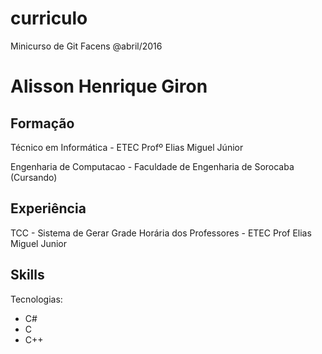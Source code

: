# curriculo
Minicurso de Git Facens @abril/2016

# Alisson Henrique Giron

## Formação

Técnico em Informática - ETEC Profº Elias Miguel Júnior

Engenharia de Computacao - Faculdade de Engenharia de Sorocaba (Cursando)

## Experiência

TCC - Sistema de Gerar Grade Horária dos Professores - ETEC Prof Elias Miguel Junior

## Skills

Tecnologias:

  - C#
  - C
  - C++